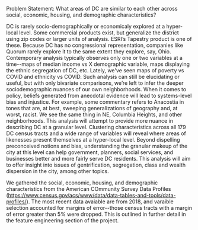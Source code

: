 Problem Statement:
What areas of DC are similar to each other across social, economic, housing, and demographic characteristics?

DC is rarely socio-demographically or economicaly explored at a hyper-local level. Some commercial products exist, but generalize the district using zip codes or larger units of analysis. ESRI’s Tapestry product is one of these. Because DC has no congressional representation, companies like Quorum rarely explore it to the same extent they explore, say, Ohio.
Contemporary analysis typically observes only one or two variables at a time--maps of median income vs X demographic variable, maps displaying the ethnic segregation of DC, etc. Lately, we've seen maps of poverty vs COVID and ethnicity vs COVID. Such analysis can still be elucidating or useful, but with only bivariate comparisons, we’re left to infer the deeper sociodemographic nuances of our own neighborhoods. When it comes to policy, beliefs generated from anecdotal evidence will lead to systems-level bias and injustice. For example, some commentary refers to Anacostia in tones that are, at best, sweeping generalizations of geography and, at worst, racist. We see the same thing in NE, Columbia Heights, and other neighborhoods.
This analysis will attempt to provide more nuance in describing DC at a granular level. Clustering characteristics across all 179 DC census tracts and a wide range of variables will reveal where areas of likenesses present themselves at a hyper-local level. Beyond dispelling preconceived notions and bias, understanding the granular makeup of the city at this level can help government, planners, social services, and businesses better and more fairly serve DC residents. This analysis will aim to offer insight into issues of gentrification, segregation, class and wealth dispersion in the city, among other topics.

We gathered the social, economic, housing, and demographic characteristics from the American COmmunity Survey Data Profiles (https://www.census.gov/acs/www/data/data-tables-and-tools/data-profiles/). The most recent data avaiable are from 2018, and varaible selection accounted for margins of error--those census tracts with a margin of error greater than 5% were dropped. This is outlined in further detail in the feature engineering section of the project.
